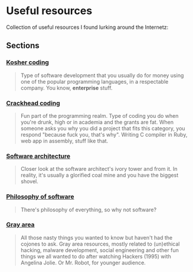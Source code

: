 # Useful resources
Collection of useful resources I found lurking around the Internetz:

## Sections

### [Kosher coding](resources/kosher.md)

> Type of software development that you usually do for money using one of the popular programming languages, in a respectable company. You know, __enterprise__ stuff.

### [Crackhead coding](resources/crackhead.md)

> Fun part of the programming realm. Type of coding you do when you're drunk, high or in academia and the grants are fat. When someone asks you why you did a project that fits this category, you respond "because fuck you, that's why". Writing C compiler in Ruby, web app in assembly, stuff like that.

### [Software architecture](resources/arch.md)

> Closer look at the software architect's ivory tower and from it. In reality, it's usually a glorified coal mine and you have the biggest shovel.

### [Philosophy of software](resources/philosophy.md)

> There's philosophy of everything, so why not software?

### [Gray area](resources/gray.md)

> All those nasty things you wanted to know but haven't had the cojones to ask. Gray area resources, mostly related to (un)ethical hacking, malware development, social engineering and other fun things we all wanted to do after watching Hackers (1995) with Angelina Jolie. Or Mr. Robot, for younger audience.